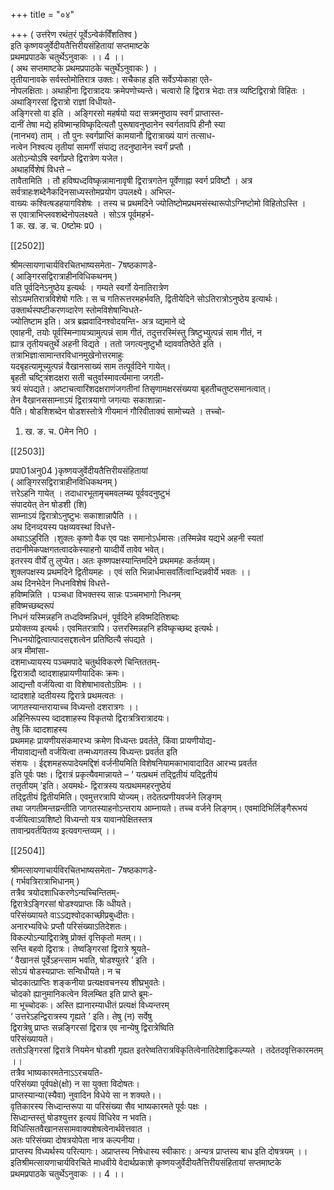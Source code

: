 +++
title = "०४"

+++
( उत्त॑रेण रथंत॒रं पूर्वेऽन्वेक॑विँशतिश्व )  
इति कृष्णयजुर्वेदीयतैत्तिरीयसंहितायां सप्तमाष्टके  
प्रथमप्रपाठके चतुर्थेऽनुवाकः ।। 4 ।।  
( अथ सप्तमाष्टके प्रथमप्रपाठके चतुर्थेऽनुवाकः ) ।  
तृतीयानावके सर्वस्तोमोतिरात्र उक्तः। सचैकाह इति सर्वेऽप्येकाहा एते-  
नोपलक्षिताः। अथाहीना द्विरात्रादयः क्रमेपणोच्यन्ते। चत्वारो हि द्विरात्र भेदाः तत्र व्यष्टिद्विरात्रो विहितः ।  
अथाङ्गिरसां द्विरात्रो राज्ञां विधीयते-  
अङ्गिरसो वा इति । अङ्गिरसो महर्षयो यदा सत्रमनुष्ठाय स्वर्गं प्राप्तास्त-  
दानीं तेषा मद्ये हविष्मान्हविष्कृदित्यतौ पुरूषावनुष्ठानेन स्वर्गतावपि हीनौ स्या  
(नानभव) ताम् । तौ पुनः स्वर्गप्राप्तिं कामयानौ द्विरात्राख्यं यागं तत्साध-  
नत्वेन निश्वत्य तृतीयां सामर्गीं संपाद्य तदनुष्ठानेन स्वर्गं प्रप्तौ ।  
अतोऽन्योऽषि स्वर्गंप्रप्ते द्विरात्रेण यजेत।  
अथाहर्विशेषं विधत्ते –  
तावैतामिति । तौ हविष्पध्दविष्कृन्नामानावृषी द्विरात्रगतेन पूर्वेणाह्ना स्वर्ग प्रविष्टौ । अत्र सर्वत्राहःशब्देनैकदिनसाध्यस्तोमप्रयोग उपलक्ष्ये। अभिप्ल-  
वाख्यः कश्वित्षडहयागविशेषः । तस्य च प्रथमदिने ज्योतिष्टोमप्रथमसंस्थारूपोऽग्निष्टोमो विहितोऽस्ति ।  
स एवात्राभिप्लवशब्देनोपलक्ष्यते । सोऽत्र पूर्वमहर्भ-  
1 क. ख. ङ. च. 0ष्टोमः प्र0 ।

[[2502]]

श्रीमत्सायणाचार्यविरचितभाष्यसमेता- 7षष्ठकाणडे-  
( आङ्गिरसद्विरात्राहीनविधिकथनम् )  
वति पूर्वदिनेऽनुष्ठेय इत्यर्थः । गम्यते स्वर्गो येनातिरात्रेण  
सोऽयमतिरात्रविशेषो गतिः। स च गतिरूत्तरमहर्भवति, द्वितीयेदिने सोऽतिरात्रोऽनुष्ठेय इत्यार्थः।  
उक्तार्थस्पष्टीकरणव्दारेण स्तोमविशेषान्विधते-  
ज्योतिष्टाम इति। अत्र ब्रह्मवादिनश्वोदयन्ति- अत्र व्द्यमाने व्दे  
एवाहनी, तयोः पूर्वस्मिन्गायत्र्यामुत्पन्नं साम गीतं, तदुत्तरस्मिंस्तु त्रिष्टुभ्युत्पन्नं साम गीतं, न  
ह्यात्र तृतीयचतुर्थे अहनी विद्यते । ततो जगत्यनुष्टुभौ व्दाववतिष्ठेते इति ।  
तत्राभिज्ञाःसामान्तरविधानमुखेनोत्तरमाहुः  
यदबृहत्यामूच्युत्पन्नं वैखानसाख्यं साम तत्पूर्वदिने गायेत्।  
बृहती चष्ट्त्रिंशदक्षरा सती चतुर्वास्मावर्त्यमाना जगती-  
त्रयं संपद्यते। अष्टाचत्वारिंशदक्षराणंजगतीनां तिसृणामक्षरसंख्यया बृहतीचतुष्टसमानत्वात्।  
तेन वैखानससाम्नाऽयं द्विरात्रयागो जगत्याः सकाशान्ना-  
पैति। षोडशिशब्देन षोडशस्तोत्रे गीयमानं गौरिवीताक्यं सामोच्यते । तच्चो-  
1. ख. ङ. च. 0मेन नि0 ।

[[2503]]

प्रपा01अनु04 )कृष्णयजुर्वेदीयतैत्तिरीयसंहितायां  
( आङ्गिरसद्विरात्राहीनविधिकथनम् )  
त्तरेऽहनि गायेत् । तदाधारभूतामृचमवलम्ब्य पूर्ववदनुष्टुभं  
संपादयेत् तेन षोडशी (शि)  
साम्नाऽयं द्विरात्रोऽनुष्टुभः सकाशान्नापैति ।।  
अथ दिनव्दयस्य पक्षव्यवस्थां विधत्ते-  
अथाऽऽहुरिति ।शुक्लः कृष्णो वैक एव पक्षः समानोऽर्धमासः।तस्मिन्नेव यद्यभे अहनी स्यतां तदानीमेकपक्षगतत्वादकेस्याहनो याव्दीर्ये तावेव भवेत्।  
इतरस्य वीर्यें तु लुप्येत। अतः कृष्णपक्षस्यान्तिमदिने प्रथममहः कर्तव्यम्।  
शुक्लपक्षस्य प्रथमदिने द्वितीयमहः । एवं सति भिन्नार्धमासवर्तित्वाभ्दिन्नवीर्ये भवतः ।।  
अथ दिनभेदेन निधनविशेषं विधत्ते-  
हविष्मन्निति । पञ्चधा विभक्तस्य सान्नः पञ्चमभागो निधनम्  
हविष्मच्छब्दरूपं  
निधनं यस्मिन्नहनि तध्दविष्मन्निधनं, पूर्वदिने हविष्मदितिशब्दः  
प्रयोक्तव्य इत्यर्थः। एवमितरत्रापि। उत्तरस्मिन्नहनि हविष्कृच्छब्द इत्यर्थः।  
निधनयोद्वित्वात्पादसद्दशत्वेन प्रतिष्ठित्यै संपद्यते ।  
अत्र मीमांसा-  
दशमाध्यायस्य पञ्चमपादे चतुर्थविकरणे चिन्तिततम्-  
द्विरात्रादौ व्दादशाहप्रायणीयादिकः क्रमः।  
आद्यन्तौ वर्जयित्वा वा विशेषाभावतोऽग्रिमः ।।  
व्दादशाहे व्दतीयस्य द्विरात्रे प्रथमत्वतः ।  
जागतस्यान्तरायाच्च विध्यन्तो दशरात्रगः ।।  
अहिनिरूपस्य व्दादशाहस्य विकृतयो द्विरात्रत्रिरात्रादयः।  
तेषु किं व्दादशाहस्य  
प्रथममहः प्रायणीयसंकमारभ्य क्रमेण विध्यन्तः प्रवर्तते, किंवा प्रायणीयोद्य-  
नीयावाद्यन्तौ वर्जयित्वा तन्मध्यगतस्य विध्यन्तः प्रवर्तत इति  
संशयः । ईद्दशमहरूपादेयमद्दिशं वर्जनीयमिति विशेषनियामकाभावादादित आरभ्य प्रवर्तत  
इति पूर्वः पक्षः। द्विरात्रं प्रकृत्यैवमान्नायते – ‘ यत्प्रथमं तद्द्वितीयं यद्द्वितीयं  
तत्तृतीयम् ’इति। अयमर्थः- द्विरात्रस्य यत्प्रथममहरनुष्ठेयं  
तद्द्वितीयं द्वितीयमिति। एवमुत्तरत्रापि योज्यम्। तदेतत्प्रणीयवर्जने लिङ्गम्  
तथा जगतीमन्तय्रन्तीति जागतस्याहनोऽन्तराय आम्नायते। तच्च वर्जने लिङ्गम्। एवमादिभिर्लिङ्गैरूभयं वर्जयित्वाऽवशिष्टो विध्यन्तो यत्र यावानपेक्षितस्तत्र  
तावान्प्रवर्तयितव्य इत्यवगन्तव्यम् ।।

[[2504]]

श्रीमत्सायणाचार्यविरचितभाष्यसमेता- 7षष्ठकाणडे-  
( गर्भवत्रिरात्राभिधानम् )  
तत्रैव त्रयोदशाधिकरणेऽन्यच्चिन्तितम्-  
द्विरात्रेऽङ्गिरसां षोडश्यप्राप्तः किं व्धीयते।  
परिसंख्यायते वाऽऽद्यश्वोदकाच्छीप्रबुध्दीतः।  
अनारभ्यविधेः प्रप्तौ परिसंख्याऽतिदेशतः।  
विकल्पोऽन्याद्विरात्रेषु प्रोक्तं वृत्तिकृतो मतम्।।  
सन्ति बहवो द्विरात्रः। तेष्वङ्गिरसां द्विरात्रे श्रूयते-  
‘ वैखानसं पूर्वेऽहन्त्साम भवति, षोडश्युतरे ’ इति ।  
सोऽयं षोडस्यप्राप्तः सन्विधीयते। न च  
चोदकात्प्राप्तिः शङ्कनीया प्रत्यक्षवचनस्य शीघ्रभुवतेः।  
चोदको ह्यानुमानिकत्वेन विलम्बित इति प्राप्ते ब्रूमः-  
मा भूच्चोदकः। अस्ति ह्यानारम्याधीतं प्रत्यक्षं विध्यन्तरम्  
‘ उत्तरेऽहन्द्विरात्रस्य गृह्यते ’ इति। तेषु (न) सर्वेषु  
द्विरात्रेषु प्राप्तः सन्नङ्गिरसां द्विरात्र एव नान्येषु द्विरात्रेष्विति  
परिसंख्यायते।  
ततोऽङ्गिरसां द्विरात्रे नियमेन षोडशी गृह्यत इतरेष्वतिरात्रविकृतित्वेनातिदेशाद्विकल्प्यते । तदेतदवृत्तिकारमतम् ।।  
तत्रैव भाष्यकारमतेनाऽऽरचयति-  
परिसंख्या पूर्वपक्षे(क्षो) न सा युक्ता विदोषतः।  
प्राप्तस्यान्या(स्यैवा) नुवादिन विधेये सा न शक्यते।।  
वृतिकारस्य सिध्दान्तरूपा या परिसंख्या सैव भाष्यकारमते पूर्वः पक्षः ।  
सिध्दान्तस्तु॑ षोडश्युत्तर इत्ययं विधिरेव न भवति।  
विधित्सितवैखानससामवाक्यशेषत्वेनार्थवेत्तवात ।  
अतः परिसंख्या दोषत्रयोपेता नात्र कल्पनीया।  
प्राप्तस्य विध्यर्थस्य परित्यागः। अप्राप्तस्य निषेधास्य स्वीकारः। अन्यत्र प्राप्तस्य बाध इति दोषत्रयम् ।।  
इतिश्रीमत्सायणाचार्यविरचिते माधवीये वेदार्थप्रकाशे कृष्णयजुर्वेदीयतैत्तिरीयसंहितायां सप्तमाष्टके  
प्रथमप्रपाठके चतुर्थेऽनुवाकः ।। 4 ।।  
